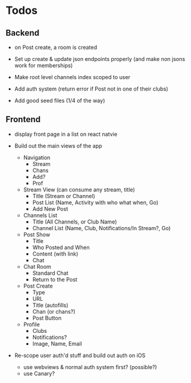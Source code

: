 # Todos

## Backend

- on Post create, a room is created

- Set up create & update json endpoints properly (and make non jsons work for memberships)

- Make root level channels index scoped to user

- Add auth system (return error if Post not in one of their clubs)

- Add good seed files (1/4 of the way)

## Frontend

- display front page in a list on react natvie

- Build out the main views of the app
  - Navigation
    - Stream
    - Chans
    - Add?
    - Prof
  - Stream View (can consume any stream, title)
    - Title (Stream or Channel)
    - Post List (Name, Activity with who what when, Go)
    - Add New Post
  - Channels List
    - Title (All Channels, or Club Name)
    - Channel List (Name, Club, Notifications/In Stream?, Go)
  - Post Show
    - Title
    - Who Posted and When
    - Content (with link)
    - Chat
  - Chat Room
    - Standard Chat
    - Return to the Post
  - Post Create
    - Type
    - URL
    - Title (autofills)
    - Chan (or chans?)
    - Post Button
  - Profile
    - Clubs
    - Notifications?
    - Image, Name, Email

- Re-scope user auth'd stuff and build out auth on iOS
  - use webviews & normal auth system first? (possible?)
  - use Canary?
